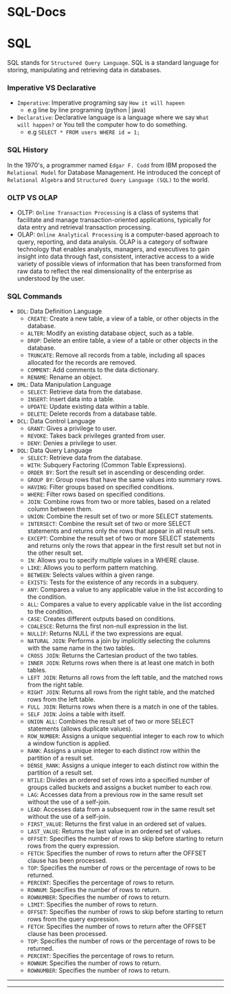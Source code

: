 # SQL-Docs

# SQL
SQL stands for `Structured Query Language`. SQL is a standard language for storing, manipulating and retrieving data in databases.

### Imperative VS Declarative
* `Imperative`: Imperative programing say `How it will hapeen`
  * e.g line by line programing (python | java)
* `Declarative`:  Declarative language is a language where we say `What will happen?` or You tell the computer how to do something.
  * e.g `SELECT * FROM users WHERE id = 1;`

### SQL History
In the 1970's, a programmer named `Edgar F. Codd` from IBM proposed the `Relational Model` for Database Management. He introduced the concept of `Relational Algebra` and `Structured Query Language (SQL)` to the world.

### OLTP VS OLAP
* OLTP: `Online Transaction Processing` is a class of systems that facilitate and manage transaction-oriented applications, typically for data entry and retrieval transaction processing.
* OLAP: `Online Analytical Processing` is a computer-based approach to query, reporting, and data analysis. OLAP is a category of software technology that enables analysts, managers, and executives to gain insight into data through fast, consistent, interactive access to a wide variety of possible views of information that has been transformed from raw data to reflect the real dimensionality of the enterprise as understood by the user.

### SQL Commands
* `DDL`: Data Definition Language
  * `CREATE`: Create a new table, a view of a table, or other objects in the database.
  * `ALTER`: Modify an existing database object, such as a table.
  * `DROP`: Delete an entire table, a view of a table or other objects in the database.
  * `TRUNCATE`: Remove all records from a table, including all spaces allocated for the records are removed.
  * `COMMENT`: Add comments to the data dictionary.
  * `RENAME`: Rename an object.
* `DML`: Data Manipulation Language
  * `SELECT`: Retrieve data from the database.
  * `INSERT`: Insert data into a table.
  * `UPDATE`: Update existing data within a table.
  * `DELETE`: Delete records from a database table.
* `DCL`: Data Control Language
    * `GRANT`: Gives a privilege to user.
    * `REVOKE`: Takes back privileges granted from user.
    * `DENY`: Denies a privilege to user.
* `DQL`: Data Query Language
  * `SELECT`: Retrieve data from the database.
  * `WITH`: Subquery Factoring (Common Table Expressions).
  * `ORDER BY`: Sort the result set in ascending or descending order.
  * `GROUP BY`: Group rows that have the same values into summary rows.
  * `HAVING`: Filter groups based on specified conditions.
  * `WHERE`: Filter rows based on specified conditions.
  * `JOIN`: Combine rows from two or more tables, based on a related column between them.
  * `UNION`: Combine the result set of two or more SELECT statements.
  * `INTERSECT`: Combine the result set of two or more SELECT statements and returns only the rows that appear in all result sets.
  * `EXCEPT`: Combine the result set of two or more SELECT statements and returns only the rows that appear in the first result set but not in the other result set.
  * `IN`: Allows you to specify multiple values in a WHERE clause.
  * `LIKE`: Allows you to perform pattern matching.
  * `BETWEEN`: Selects values within a given range.
  * `EXISTS`: Tests for the existence of any records in a subquery.
  * `ANY`: Compares a value to any applicable value in the list according to the condition.
  * `ALL`: Compares a value to every applicable value in the list according to the condition.
  * `CASE`: Creates different outputs based on conditions.
  * `COALESCE`: Returns the first non-null expression in the list.
  * `NULLIF`: Returns NULL if the two expressions are equal.
  * `NATURAL JOIN`: Performs a join by implicitly selecting the columns with the same name in the two tables.
  * `CROSS JOIN`: Returns the Cartesian product of the two tables.
  * `INNER JOIN`: Returns rows when there is at least one match in both tables.
  * `LEFT JOIN`: Returns all rows from the left table, and the matched rows from the right table.
  * `RIGHT JOIN`: Returns all rows from the right table, and the matched rows from the left table.
  * `FULL JOIN`: Returns rows when there is a match in one of the tables.
  * `SELF JOIN`: Joins a table with itself.
  * `UNION ALL`: Combines the result set of two or more SELECT statements (allows duplicate values).
  * `ROW_NUMBER`: Assigns a unique sequential integer to each row to which a window function is applied.
  * `RANK`: Assigns a unique integer to each distinct row within the partition of a result set.
  * `DENSE_RANK`: Assigns a unique integer to each distinct row within the partition of a result set.
  * `NTILE`: Divides an ordered set of rows into a specified number of groups called buckets and assigns a bucket number to each row.
  * `LAG`: Accesses data from a previous row in the same result set without the use of a self-join.
  * `LEAD`: Accesses data from a subsequent row in the same result set without the use of a self-join.
  * `FIRST_VALUE`: Returns the first value in an ordered set of values.
  * `LAST_VALUE`: Returns the last value in an ordered set of values.
  * `OFFSET`: Specifies the number of rows to skip before starting to return rows from the query expression.
  * `FETCH`: Specifies the number of rows to return after the OFFSET clause has been processed.
  * `TOP`: Specifies the number of rows or the percentage of rows to be returned.
  * `PERCENT`: Specifies the percentage of rows to return.
  * `ROWNUM`: Specifies the number of rows to return.
  * `ROWNUMBER`: Specifies the number of rows to return.
  * `LIMIT`: Specifies the number of rows to return.
  * `OFFSET`: Specifies the number of rows to skip before starting to return rows from the query expression.
  * `FETCH`: Specifies the number of rows to return after the OFFSET clause has been processed.
  * `TOP`: Specifies the number of rows or the percentage of rows to be returned.
  * `PERCENT`: Specifies the percentage of rows to return.
  * `ROWNUM`: Specifies the number of rows to return.
  * `ROWNUMBER`: Specifies the number of rows to return.

---
---
